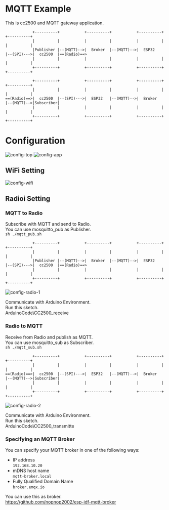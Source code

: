# MQTT Example   
This is cc2500 and MQTT gateway application.   
```
            +----------+           +----------+           +----------+           +----------+
            |          |           |          |           |          |           |          |
            |Publisher |--(MQTT)-->|  Broker  |--(MQTT)-->|  ESP32   |--(SPI)--->|  cc2500  |==(Radio)==>
            |          |           |          |           |          |           |          |
            +----------+           +----------+           +----------+           +----------+

            +----------+           +----------+           +----------+           +----------+
            |          |           |          |           |          |           |          |
==(Radio)==>|  cc2500  |--(SPI)--->|  ESP32   |--(MQTT)-->|  Broker  |--(MQTT)-->|Subscriber|
            |          |           |          |           |          |           |          |
            +----------+           +----------+           +----------+           +----------+
```



# Configuration
![config-top](https://github.com/nopnop2002/esp-idf-cc2500/assets/6020549/c3805ad6-4584-45ff-810c-1eeb001af41a)
![config-app](https://github.com/nopnop2002/esp-idf-cc2500/assets/6020549/823d7340-0069-47f8-821b-53bd36ec6099)


## WiFi Setting

![config-wifi](https://github.com/nopnop2002/esp-idf-cc2500/assets/6020549/ed00b25b-adc5-4ca7-b5d9-2cc763af0eed)

## Radioi Setting

### MQTT to Radio
Subscribe with MQTT and send to Radio.   
You can use mosquitto_pub as Publisher.   
```sh ./mqtt_pub.sh```

```
            +----------+           +----------+           +----------+           +----------+
            |          |           |          |           |          |           |          |
            |Publisher |--(MQTT)-->|  Broker  |--(MQTT)-->|  ESP32   |--(SPI)--->|  cc2500  |==(Radio)==>
            |          |           |          |           |          |           |          |
            +----------+           +----------+           +----------+           +----------+
```

![config-radio-1](https://github.com/nopnop2002/esp-idf-cc2500/assets/6020549/a5592b19-735b-4352-939a-a756fba4b601)


Communicate with Arduino Environment.   
Run this sketch.   
ArduinoCode\CC2500_receive   


### Radio to MQTT
Receive from Radio and publish as MQTT.   
You can use mosquitto_sub as Subscriber.   
```sh ./mqtt_sub.sh```

```
            +----------+           +----------+           +----------+           +----------+
            |          |           |          |           |          |           |          |
==(Radio)==>|  cc2500  |--(SPI)--->|  ESP32   |--(MQTT)-->|  Broker  |--(MQTT)-->|Subscriber|
            |          |           |          |           |          |           |          |
            +----------+           +----------+           +----------+           +----------+
```

![config-radio-2](https://github.com/nopnop2002/esp-idf-cc2500/assets/6020549/96639115-b5f2-4c36-9222-7773ede93c4e)

Communicate with Arduino Environment.   
Run this sketch.   
ArduinoCode\CC2500_transmitte   


### Specifying an MQTT Broker   
You can specify your MQTT broker in one of the following ways:   
- IP address   
 ```192.168.10.20```   
- mDNS host name   
 ```mqtt-broker.local```   
- Fully Qualified Domain Name   
 ```broker.emqx.io```

You can use this as broker.   
https://github.com/nopnop2002/esp-idf-mqtt-broker

